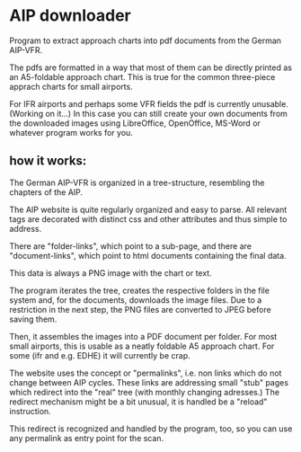# AIP downloader

Program to extract approach charts into pdf documents from the German 
AIP-VFR.

The pdfs are formatted in a way that most of them can be directly
printed as an A5-foldable approach chart. This is true for the common
three-piece apprach charts for small airports. 

For IFR airports and perhaps some VFR fields the pdf is currently 
unusable. (Working on it...) In this case you can still create your own documents from 
the downloaded images using LibreOffice, OpenOffice, MS-Word or whatever 
program works for you.

## how it works:

The German AIP-VFR is organized in a tree-structure, resembling the chapters
of the AIP.

The AIP website is quite regularly organized and easy to parse. All
relevant tags are decorated with distinct css and other attributes and 
thus simple to address.

There are "folder-links", which point to a sub-page, and there are 
"document-links", which point to html documents containing the final
data. 

This data is always a PNG image with the chart or text. 

The program iterates the tree, creates the respective folders in 
the file system and, for the documents, downloads the image files. 
Due to a restriction in the next step, the PNG files are converted 
to JPEG before saving them.

Then, it assembles the images into a PDF document per folder. 
For most small airports, this is usable as a neatly foldable A5 approach chart.
For some (ifr and e.g. EDHE) it will currently be crap.  


The website uses the concept or "permalinks", i.e. non links which do 
not change between AIP cycles. These links are addressing small "stub" 
pages which redirect into the "real" tree (with monthly changing adresses.)
The redirect mechanism might be a bit unusual, it is handled be a "reload" instruction. 

This redirect is recognized and handled by the program, too, so you can use
any permalink as entry point for the scan.